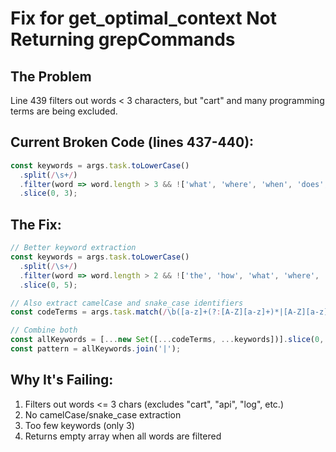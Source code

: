 # Fix for get_optimal_context Not Returning grepCommands

## The Problem
Line 439 filters out words < 3 characters, but "cart" and many programming terms are being excluded.

## Current Broken Code (lines 437-440):
```javascript
const keywords = args.task.toLowerCase()
  .split(/\s+/)
  .filter(word => word.length > 3 && !['what', 'where', 'when', 'does', 'work', 'find', 'show'].includes(word))
  .slice(0, 3);
```

## The Fix:
```javascript
// Better keyword extraction
const keywords = args.task.toLowerCase()
  .split(/\s+/)
  .filter(word => word.length > 2 && !['the', 'how', 'what', 'where', 'when', 'why', 'does', 'work', 'find', 'show', 'for', 'and', 'with'].includes(word))
  .slice(0, 5);

// Also extract camelCase and snake_case identifiers
const codeTerms = args.task.match(/\b([a-z]+(?:[A-Z][a-z]+)*|[A-Z][a-z]+(?:[A-Z][a-z]+)*|[a-z]+(?:_[a-z]+)+)\b/g) || [];

// Combine both
const allKeywords = [...new Set([...codeTerms, ...keywords])].slice(0, 5);
const pattern = allKeywords.join('|');
```

## Why It's Failing:
1. Filters out words <= 3 chars (excludes "cart", "api", "log", etc.)
2. No camelCase/snake_case extraction
3. Too few keywords (only 3)
4. Returns empty array when all words are filtered